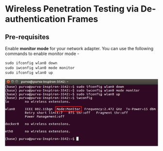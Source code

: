 # Wireless Penetration Testing via De-authentication Frames

## Pre-requisites
Enable **monitor mode** for your network adapter. You can use the following commands to enable monitor mode - 
```
sudo ifconfig wlan0 down
sudo iwconfig wlan0 mode monitor
sudo ifconfig wlan0 up
```
<img src="./images/step-1-enable-monitor-mode.png"></img>
